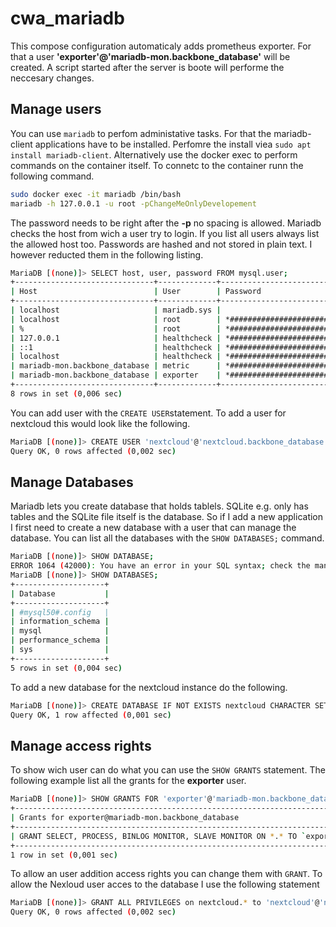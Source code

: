 # cwa_mariadb

This compose configuration automaticaly adds prometheus exporter. For that a user **'exporter'@'mariadb-mon.backbone_database'** will be created. A script started after the server is boote will performe the neccesary changes.

## Manage users

You can use ```mariadb``` to perfom administative tasks. For that the mariadb-client applications have to be installed. Perfomre the install viea ```sudo apt install mariadb-client```. Alternatively use the docker exec to perform commands on the container itself. To connetc to the container runn the following command.

```bash
sudo docker exec -it mariadb /bin/bash 
mariadb -h 127.0.0.1 -u root -pChangeMeOnlyDevelopement
```

The password needs to be right after the **-p** no spacing is allowed. Mariadb checks the host from wich a user try to login. If you list all users always list the allowed host too. Passwords are hashed and not stored in plain text. I however reducted them in the following listing.

```bash
MariaDB [(none)]> SELECT host, user, password FROM mysql.user;
+-------------------------------+-------------+-------------------------------------------+
| Host                          | User        | Password                                  |
+-------------------------------+-------------+-------------------------------------------+
| localhost                     | mariadb.sys |                                           |
| localhost                     | root        | *#######################################  |
| %                             | root        | *#######################################  |
| 127.0.0.1                     | healthcheck | *#######################################  |
| ::1                           | healthcheck | *#######################################  |
| localhost                     | healthcheck | *#######################################  |
| mariadb-mon.backbone_database | metric      | *#######################################  |
| mariadb-mon.backbone_database | exporter    | *#######################################  |
+-------------------------------+-------------+-------------------------------------------+
8 rows in set (0,006 sec)

```

You can add user with the ```CREATE USER```statement. To add a user for nextcloud this would look like the following.

```bash
MariaDB [(none)]> CREATE USER 'nextcloud'@'nextcloud.backbone_database' IDENTIFIED BY 'YiIRBnjG8GSDiDWtomUeEQXz4xq3OsbB3oeZxn3x';
Query OK, 0 rows affected (0,002 sec)
``` 

## Manage Databases

Mariadb lets you create database that holds tablels. SQLite e.g. only has tables and the SQLite file itself is the database. So if I add a new application I first need to create a new database with a user that can manage the database. You can list all the databases with the ```SHOW DATABASES;``` command.

```bash
MariaDB [(none)]> SHOW DATABASE;
ERROR 1064 (42000): You have an error in your SQL syntax; check the manual that corresponds to your MariaDB server version for the right syntax to use near 'DATABASE' at line 1
MariaDB [(none)]> SHOW DATABASES;
+--------------------+
| Database           |
+--------------------+
| #mysql50#.config   |
| information_schema |
| mysql              |
| performance_schema |
| sys                |
+--------------------+
5 rows in set (0,004 sec)
```

To add a new database for the nextcloud instance do the following.

```bash
MariaDB [(none)]> CREATE DATABASE IF NOT EXISTS nextcloud CHARACTER SET utf8mb4 COLLATE utf8mb4_general_ci;
Query OK, 1 row affected (0,001 sec)
```

## Manage access rights

To show wich user can do what you can use the ```SHOW GRANTS``` statement. The following example list all the grants for the **exporter** user.

```bash
MariaDB [(none)]> SHOW GRANTS FOR 'exporter'@'mariadb-mon.backbone_database';
+----------------------------------------------------------------------------------------------------------------------------------------------------------------------+
| Grants for exporter@mariadb-mon.backbone_database                                                                                                                    |
+----------------------------------------------------------------------------------------------------------------------------------------------------------------------+
| GRANT SELECT, PROCESS, BINLOG MONITOR, SLAVE MONITOR ON *.* TO `exporter`@`mariadb-mon.backbone_database` IDENTIFIED BY PASSWORD '#####' WITH MAX_USER_CONNECTIONS 3 |
+----------------------------------------------------------------------------------------------------------------------------------------------------------------------+
1 row in set (0,001 sec)
```

To allow an user addition access rights you can change them with ```GRANT```. To allow the Nexloud user acces to the database I use the following statement

```bash
MariaDB [(none)]> GRANT ALL PRIVILEGES on nextcloud.* to 'nextcloud'@'nextcloud.backbone_database';
Query OK, 0 rows affected (0,002 sec)
```

